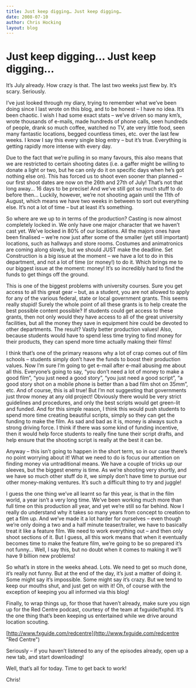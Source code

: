 ```yaml
---
title: Just keep digging… Just keep digging…
date: 2008-07-10
author: Chris Hocking
layout: blog
---
```

# Just keep digging… Just keep digging…

It’s July already. How crazy is that. The last two weeks just flew by. It’s scary. Seriously.

I’ve just looked through my diary, trying to remember what we’ve been doing since I last wrote on this blog, and to be honest – I have no idea. It’s been chaotic. I wish I had some exact stats – we’ve driven so many km’s, wrote thousands of e-mails, made hundreds of phone calls, seen hundreds of people, drank so much coffee, watched no TV, ate very little food, seen many fantastic locations, begged countless times, etc. over the last few weeks. I know I say this every single blog entry – but it’s true. Everything is getting rapidly more intense with every day.

Due to the fact that we’re pulling in so many favours, this also means that we are restricted to certain shooting dates (i.e. a gaffer might be willing to donate a light or two, but he can only do it on specific days when he’s got nothing else on). This has forced us to shoot even sooner than planned – our first shoot dates are now on the 26th and 27th of July! That’s not that long away… 16 days to be precise! And we’ve still got so much stuff to do before then… Luckily, however, we’re not shooting again until the 11th of August, which means we have two weeks in between to sort out everything else. It’s not a lot of time – but at least it’s something.

So where are we up to in terms of the production? Casting is now almost completely locked in. We only have one major character that we haven’t cast yet. We’ve locked in 80% of our locations. All the majors ones have been finalised – we’re now just after some of the smaller (yet still important) locations, such as hallways and store rooms. Costumes and animatronics are coming along slowly, but we should JUST make the deadline. Set Construction is a big issue at the moment – we have a lot to do in this department, and not a lot of time (or money!) to do it. Which brings me to our biggest issue at the moment: money! It’s so incredibly hard to find the funds to get things off the ground.

This is one of the biggest problems with university courses. Sure you get access to all this great gear – but, as a student, you are not allowed to apply for any of the various federal, state or local government grants. This seems really stupid! Surely the whole point of all these grants is to help create the best possible content possible? If students could get access to these grants, then not only would they have access to all of the great university facilities, but all the money they save in equipment hire could be devoted to other departments. The result? Vastly better production values! Also, because students would have to spend less time trying to find money for their products, they can spend more time actually making their films!

I think that’s one of the primary reasons why a lot of crap comes out of film schools – students simply don’t have the funds to boost their production values. Now I’m sure I’m going to get e-mail after e-mail abusing me about all this. Everyone’s going to say, “you don’t need a lot of money to make a good film”, “you just need a good story”, “you just need a good script”, “a good story shot on a mobile phone is better than a bad film shot on 35mm”, etc. And of course, this is all true! But I’m not suggesting that governments just throw money at any old project! Obviously there would be very strict guidelines and procedures, and only the best scripts would get green-lit and funded. And for this simple reason, I think this would push students to spend more time creating beautiful scripts, simply so they can get the funding to make the film. As sad and bad as it is, money is always such a strong driving force. I think if there was some kind of funding incentive, then it would help force students to really fine tune their script drafts, and help ensure that the shooting script is really at the best it can be.

Anyway – this isn’t going to happen in the short term, so in our case there’s no point worrying about it! What we need to do is focus our attention on finding money via untraditional means. We have a couple of tricks up our sleeves, but the biggest enemy is time. As we’re shooting very shortly, and we have so much other stuff do it, we simply don’t have time to pursue our other money-making ventures. It’s such a difficult thing to try and juggle!

I guess the one thing we’ve all learnt so far this year, is that in the film world, a year isn’t a very long time. We’ve been working much more than full time on this production all year, and yet we’re still so far behind. Now I really do understand why it takes so many years from concept to creation to get a film up. And we’ve made it a lot harder for ourselves – even though we’re only doing a two and a half minute teaser/trailer, we have to basically treat it like a feature film. We need to work everything out – and then only shoot sections of it. But I guess, all this work means that when it eventually becomes time to make the feature film, we’re going to be so prepared it’s not funny… Well, I say this, but no doubt when it comes to making it we’ll have 9 billion new problems!

So what’s in store in the weeks ahead. Lots. We need to get so much done, it’s really not funny. But at the end of the day, it’s just a matter of doing it. Some might say it’s impossible. Some might say it’s crazy. But we tend to keep our mouths shut, and just get on with it! Oh, of course with the exception of keeping you all informed via this blog!

Finally, to wrap things up, for those that haven’t already, make sure you sign up for the Red Centre podcast, courtesy of the team at fxguide/fxphd. It’s the one thing that’s been keeping us entertained while we drive around location scouting.

[http://www.fxguide.com/redcentre](http://www.fxguide.com/redcentre "Red Centre")

Seriously – if you haven’t listened to any of the episodes already, open up a new tab, and start downloading!

Well, that’s all for today. Time to get back to work!

Chris!